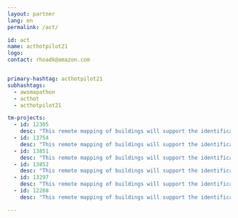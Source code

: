 ```yaml
---
layout: partner
lang: en
permalink: /act/

id: act
name: acthotpilot21
logo: 
contact: rhoadk@amazon.com


primary-hashtag: acthotpilot21
subhashtags:
  - awsmapathon
  - acthot
  - acthotpilot21

tm-projects:
  - id: 12305
    desc: "This remote mapping of buildings will support the identification and characterization of settlements, as well as the implementation of planned activities and largely the generation of data for humanitarian activities."
  - id: 13754
    desc: "This remote mapping of buildings will support the identification and characterization of settlements, as well as the implementation of planned activities and largely the generation of data for humanitarian activities."
  - id: 13851
    desc: "This remote mapping of buildings will support the identification and characterization of settlements, as well as the implementation of planned activities and largely the generation of data for humanitarian activities."
  - id: 13852
    desc: "This remote mapping of buildings will support the identification and characterization of settlements, as well as the implementation of planned activities and largely the generation of data for humanitarian activities."
  - id: 13297
    desc: "This remote mapping of buildings will support the identification and characterization of settlements, as well as the implementation of planned activities and largely the generation of data for humanitarian activities."
  - id: 12288
    desc: "This remote mapping of buildings will support the identification and characterization of settlements, as well as the implementation of planned activities and largely the generation of data for humanitarian activities."

---
```


